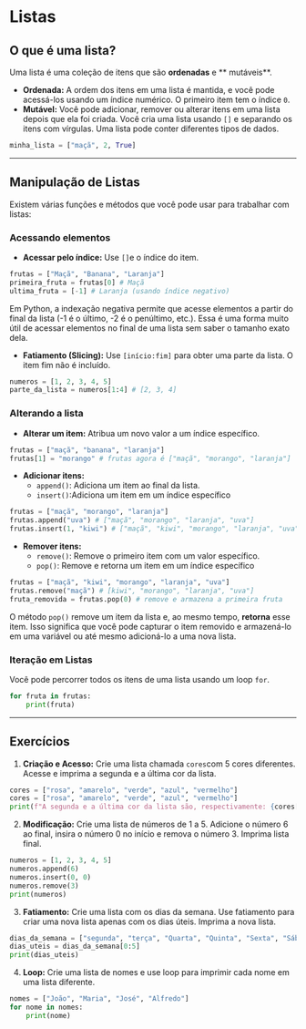 # Listas
## O que é uma lista?
Uma lista é uma coleção de itens que são **ordenadas** e ** mutáveis**.
* **Ordenada:** A ordem dos itens em uma lista é mantida, e você pode acessá-los usando um índice numérico. O primeiro item tem o índice `0`.
* **Mutável:** Você pode adicionar, remover ou alterar itens em uma lista depois que ela foi criada.
  Você cria uma lista usando `[]` e separando os itens com vírgulas. Uma lista pode conter diferentes tipos de dados.
```Python
minha_lista = ["maçã", 2, True]
```

---

## Manipulação de Listas
Existem várias funções e métodos que você pode usar para trabalhar com listas:
### Acessando elementos
* **Acessar pelo índice:** Use `[]`e o índice do item.
```Python
frutas = ["Maçã", "Banana", "Laranja"]
primeira_fruta = frutas[0] # Maçã
ultima_fruta = [-1] # Laranja (usando índice negativo)
```
Em Python, a indexação negativa permite que acesse elementos a partir do final da lista (-1 é o último, -2 é o penúltimo, etc.). Essa é uma forma muito útil de acessar elementos no final de uma lista sem saber o tamanho exato dela.
* **Fatiamento (Slicing):** Use `[início:fim]` para obter uma parte da lista. O item fim não é incluído.
```Python
numeros = [1, 2, 3, 4, 5]
parte_da_lista = numeros[1:4] # [2, 3, 4]
```
### Alterando a lista
* **Alterar um item:** Atribua um novo valor a um índice específico.
```Python
frutas = ["maçã", "banana", "laranja"]
frutas[1] = "morango" # frutas agora é ["maçã", "morango", "laranja"]
```
* **Adicionar itens:**
    * `append()`: Adiciona um item ao final da lista.
    * `insert()`:Adiciona um item em um índice específico
```Python
frutas = ["maçã", "morango", "laranja"]
frutas.append("uva") # ["maçã", "morango", "laranja", "uva"]
frutas.insert(1, "kiwi") # ["maçã", "kiwi", "morango", "laranja", "uva"]
```
* **Remover itens:**
    * `remove()`: Remove o primeiro item com um valor específico.
    * `pop()`: Remove e retorna um item em um índice específico
```Python
frutas = ["maçã", "kiwi", "morango", "laranja", "uva"]
frutas.remove("maçã") # [kiwi", "morango", "laranja", "uva"]
fruta_removida = frutas.pop(0) # remove e armazena a primeira fruta 
```
O método `pop()` remove um item da lista e, ao mesmo tempo, **retorna** esse item. Isso significa que você pode capturar o item removido e armazená-lo em uma variável ou até mesmo adicioná-lo a uma nova lista.
### Iteração em Listas
Você pode percorrer todos os itens de uma lista usando um loop `for`.
```Python
for fruta in frutas:
	print(fruta)
```

---

## Exercícios
1. **Criação e Acesso:** Crie uma lista chamada `cores`com 5 cores diferentes. Acesse e imprima a segunda e a última cor da lista.
```Python
cores = ["rosa", "amarelo", "verde", "azul", "vermelho"]
cores = ["rosa", "amarelo", "verde", "azul", "vermelho"]
print(f"A segunda e a última cor da lista são, respectivamente: {cores[1]} e {cores[-1]}!")
```
2. **Modificação:** Crie uma lista de números de 1 a 5. Adicione o número 6 ao final, insira o número 0 no início e remova o número 3. Imprima lista final.
```Python
numeros = [1, 2, 3, 4, 5]
numeros.append(6)
numeros.insert(0, 0)
numeros.remove(3)
print(numeros)
```
3. **Fatiamento:** Crie uma lista com os dias da semana. Use fatiamento para criar uma nova lista apenas com os dias úteis. Imprima a nova lista.
```Python
dias_da_semana = ["segunda", "terça", "Quarta", "Quinta", "Sexta", "Sábado", "Domingo"]
dias_uteis = dias_da_semana[0:5]
print(dias_uteis)
```
4. **Loop:** Crie uma lista de nomes e use loop para imprimir cada nome em uma lista diferente.
```Python
nomes = ["João", "Maria", "José", "Alfredo"]
for nome in nomes:
	print(nome)
